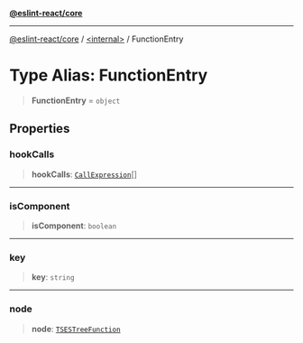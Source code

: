 [**@eslint-react/core**](../../README.md)

***

[@eslint-react/core](../../README.md) / [\<internal\>](../README.md) / FunctionEntry

# Type Alias: FunctionEntry

> **FunctionEntry** = `object`

## Properties

### hookCalls

> **hookCalls**: [`CallExpression`](../interfaces/CallExpression.md)[]

***

### isComponent

> **isComponent**: `boolean`

***

### key

> **key**: `string`

***

### node

> **node**: [`TSESTreeFunction`](TSESTreeFunction.md)
